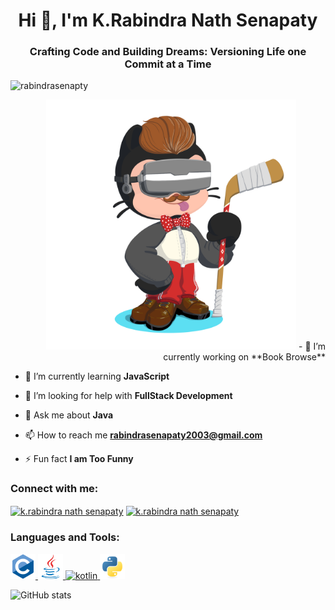 <h1 align="center">Hi 👋, I'm K.Rabindra Nath Senapaty</h1>
<h3 align="center">Crafting Code and Building Dreams: Versioning Life one Commit at a Time</h3>

<p align="left"> <img src="https://komarev.com/ghpvc/?username=rabindrasenapty&label=Profile%20views&color=0e75b6&style=flat" alt="rabindrasenapty" /> </p>
<p align="right"> <img  alt="coding" width="400" src="https://github.com/Rabindrasenapaty/Rabindrasenapaty/blob/main/octocat-1702813802407.png">
- 🔭 I’m currently working on **Book Browse**

- 🌱 I’m currently learning **JavaScript**

- 🤝 I’m looking for help with **FullStack Development**

- 💬 Ask me about **Java**

- 📫 How to reach me **rabindrasenapaty2003@gmail.com**

- ⚡ Fun fact **I am Too Funny**

<h3 align="left">Connect with me:</h3>
<p align="left">
<a href="https://linkedin.com/in/k.rabindra nath senapaty" target="blank"><img align="center" src="https://raw.githubusercontent.com/rahuldkjain/github-profile-readme-generator/master/src/images/icons/Social/linked-in-alt.svg" alt="k.rabindra nath senapaty" height="30" width="40" /></a>
<a href="https://instagram.com/k.rabindra nath senapaty" target="blank"><img align="center" src="https://raw.githubusercontent.com/rahuldkjain/github-profile-readme-generator/master/src/images/icons/Social/instagram.svg" alt="k.rabindra nath senapaty" height="30" width="40" /></a>
</p>

<h3 align="left">Languages and Tools:</h3>
<p align="left"> <a href="https://www.cprogramming.com/" target="_blank" rel="noreferrer"> <img src="https://raw.githubusercontent.com/devicons/devicon/master/icons/c/c-original.svg" alt="c" width="40" height="40"/> </a> <a href="https://www.java.com" target="_blank" rel="noreferrer"> <img src="https://raw.githubusercontent.com/devicons/devicon/master/icons/java/java-original.svg" alt="java" width="40" height="40"/> </a> <a href="https://kotlinlang.org" target="_blank" rel="noreferrer"> <img src="https://www.vectorlogo.zone/logos/kotlinlang/kotlinlang-icon.svg" alt="kotlin" width="40" height="40"/> </a> <a href="https://www.python.org" target="_blank" rel="noreferrer"> <img src="https://raw.githubusercontent.com/devicons/devicon/master/icons/python/python-original.svg" alt="python" width="40" height="40"/> </a> </p>

![GitHub stats](https://github-readme-stats.vercel.app/api?username=Rabindrasenapaty&show_icons=true) 
